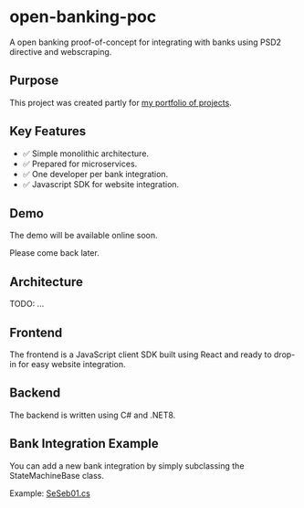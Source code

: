 # open-banking-poc

A open banking proof-of-concept for integrating with banks using PSD2 directive and webscraping.

## Purpose

This project was created partly for [my portfolio of projects](https://davidrunemalm.com).

## Key Features

- ✅ Simple monolithic architecture.
- ✅ Prepared for microservices.
- ✅ One developer per bank integration.
- ✅ Javascript SDK for website integration.

## Demo

The demo will be available online soon.

Please come back later.

## Architecture

TODO: ...

## Frontend

The frontend is a JavaScript client SDK built using React and ready to drop-in for easy website integration.

## Backend

The backend is written using C# and .NET8.

## Bank Integration Example

You can add a new bank integration by simply subclassing the StateMachineBase class.

Example: [SeSeb01.cs](https://github.com/runemalm/open-banking-poc/blob/master/Backend/src/Sessions/Infrastructure/Integrations/Se/Seb/SeSeb01.cs)
